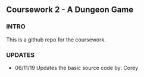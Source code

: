 ## Coursework 2 - A Dungeon Game

### INTRO
This is a github repo for the coursework.

### UPDATES
- 06/11/19
  Updates the basic source code
  by: Corey
